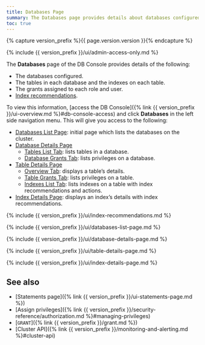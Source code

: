 ```yaml
---
title: Databases Page
summary: The Databases page provides details about databases configured, the tables and indexes in each database, and the grants assigned to each role and user.
toc: true
---
```


{% capture version_prefix %}{{ page.version.version }}{% endcapture %}

{% include {{ version_prefix }}/ui/admin-access-only.md %}

<a id="databases"></a>

The **Databases** page of the DB Console provides details of the following:

- The databases configured.
- The tables in each database and the indexes on each table.
- The grants assigned to each role and user.
- [Index recommendations](#index-recommendations).

To view this information, [access the DB Console]({% link {{ version_prefix }}/ui-overview.md %}#db-console-access) and click **Databases** in the left side navigation menu. This will give you access to the following:

- [Databases List Page](#databases-list-page): initial page which lists the databases on the cluster.
- [Database Details Page](#database-details-page)
    - [Tables List Tab](#tables-list-tab): lists tables in a database.
    - [Database Grants Tab](#database-grants-tab): lists privileges on a database.
- [Table Details Page](#table-details-page)
    - [Overview Tab](#overview-tab): displays a table’s details.
    - [Table Grants Tab](#table-grants-tab): lists privileges on a table.
    - [Indexes List Tab](#indexes-list-tab): lists indexes on a table with index recommendations and actions.
- [Index Details Page](#index-details-page): displays an index’s details with index recommendations.

{% include {{ version_prefix }}/ui/index-recommendations.md %}

{% include {{ version_prefix }}/ui/databases-list-page.md %}

{% include {{ version_prefix }}/ui/database-details-page.md %}

{% include {{ version_prefix }}/ui/table-details-page.md %}

{% include {{ version_prefix }}/ui/index-details-page.md %}

## See also

- [Statements page]({% link {{ version_prefix }}/ui-statements-page.md %})
- [Assign privileges]({% link {{ version_prefix }}/security-reference/authorization.md %}#managing-privileges)
- [`GRANT`]({% link {{ version_prefix }}/grant.md %})
- [Cluster API]({% link {{ version_prefix }}/monitoring-and-alerting.md %}#cluster-api)
